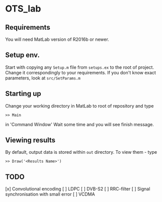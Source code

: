 # OTS_lab
## Requirements
You will need MatLab version of R2016b or newer.
## Setup env.
Start with copying any `Setup.m` file from `setups.ex` to the root of project. Change it correspondingly to your requirements.
If you don't know exact parameters, look at `src/SetParams.m`

## Starting up
Change your working directory in MatLab to root of repository and type 
```
>> Main
```
in 'Command Window'
Wait some time and you will see finish message.

## Viewing results
By default, output data is stored within `out` directory. To view them - type 
```
>> Draw('<Results Name>')
```
## TODO
[x] Convolutional encoding
[ ] LDPC
[ ] DVB-S2
[ ] RRC-filter
[ ] Signal synchronisation with small error
[ ] VCDMA
